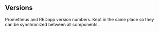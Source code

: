 ## Versions

Prometheus and REDapp version numbers. Kept in the same place so they can be synchronized between all components.
